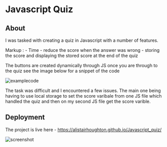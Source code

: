 # Javascript Quiz

## About

I was tasked with creating a quiz in Javascript with a number of features. 

Markup : - Time
              - reduce the score when the answer was wrong
                  - storing the score and displaying the stored score at the end of the quiz
          

The buttons are created dynamically through JS once you are through to the quiz see the image below for a snippet of the code

![examplecode](https://i.gyazo.com/b85eb6c61bfeb294358eea0a1740267d.png)

The task was difficult and I encountered a few issues. The main one being having to use local storage to set the score varibale from one JS file which handled the quiz and then on my second 
JS file get the score varible. 

## Deployment 

The project is live here - https://alistairhoughton.github.io/Javascript_quiz/

![screenshot](https://i.gyazo.com/4696dd45202e1ec12f981cc4652892ec.png)
